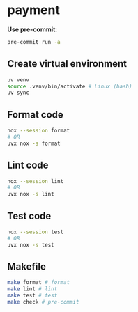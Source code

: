 # payment

**Use pre-commit**:

```bash
pre-commit run -a
```

## Create virtual environment

```bash
uv venv
source .venv/bin/activate # Linux (bash)
uv sync
```

## Format code

```bash
nox --session format
# OR
uvx nox -s format
```

## Lint code

```bash
nox --session lint
# OR
uvx nox -s lint
```

## Test code

```bash
nox --session test
# OR
uvx nox -s test
```

## Makefile

```bash
make format # format
make lint # lint
make test # test
make check # pre-commit
```
